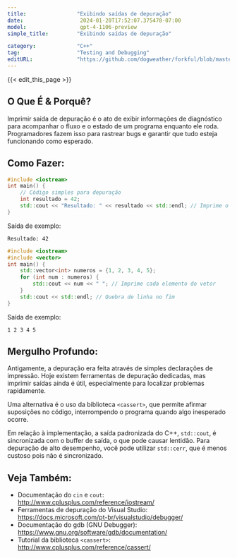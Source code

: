 ```yaml
---
title:                "Exibindo saídas de depuração"
date:                  2024-01-20T17:52:07.375478-07:00
model:                 gpt-4-1106-preview
simple_title:         "Exibindo saídas de depuração"

category:             "C++"
tag:                  "Testing and Debugging"
editURL:              "https://github.com/dogweather/forkful/blob/master/content/pt/cpp/printing-debug-output.md"
---
```


{{< edit_this_page >}}

## O Que É & Porquê?
Imprimir saída de depuração é o ato de exibir informações de diagnóstico para acompanhar o fluxo e o estado de um programa enquanto ele roda. Programadores fazem isso para rastrear bugs e garantir que tudo esteja funcionando como esperado.

## Como Fazer:
```C++
#include <iostream>
int main() {
    // Código simples para depuração
    int resultado = 42;
    std::cout << "Resultado: " << resultado << std::endl; // Imprime o resultado
}
```
Saída de exemplo:
```
Resultado: 42
```

```C++
#include <iostream>
#include <vector>
int main() {
    std::vector<int> numeros = {1, 2, 3, 4, 5};
    for (int num : numeros) {
        std::cout << num << " "; // Imprime cada elemento do vetor
    }
    std::cout << std::endl; // Quebra de linha no fim
}
```
Saída de exemplo:
```
1 2 3 4 5
```

## Mergulho Profundo:
Antigamente, a depuração era feita através de simples declarações de impressão. Hoje existem ferramentas de depuração dedicadas, mas imprimir saídas ainda é útil, especialmente para localizar problemas rapidamente. 

Uma alternativa é o uso da biblioteca `<cassert>`, que permite afirmar suposições no código, interrompendo o programa quando algo inesperado ocorre.

Em relação à implementação, a saída padronizada do C++, `std::cout`, é sincronizada com o buffer de saída, o que pode causar lentidão. Para depuração de alto desempenho, você pode utilizar `std::cerr`, que é menos custoso pois não é sincronizado.

## Veja Também:
- Documentação do `cin` e `cout`: http://www.cplusplus.com/reference/iostream/
- Ferramentas de depuração do Visual Studio: https://docs.microsoft.com/pt-br/visualstudio/debugger/
- Documentação do gdb (GNU Debugger): https://www.gnu.org/software/gdb/documentation/
- Tutorial da biblioteca `<cassert>`: http://www.cplusplus.com/reference/cassert/
